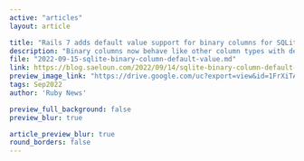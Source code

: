 ```yaml
---
active: "articles"
layout: article

title: "Rails 7 adds default value support for binary columns for SQLite"
description: "Binary columns now behave like other column types with default values in SQLite."
file: "2022-09-15-sqlite-binary-column-default-value.md"
link: https://blog.saeloun.com/2022/09/14/sqlite-binary-column-default-value 
preview_image_link: "https://drive.google.com/uc?export=view&id=1FrXiTActy4eKCe37zmfHMtoCMh6iLEMD"
tags: Sep2022
author: 'Ruby News'

preview_full_background: false
preview_blur: true

article_preview_blur: true
round_borders: false
---
```


